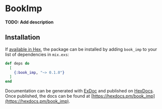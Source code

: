 # BookImp

**TODO: Add description**

## Installation

If [available in Hex](https://hex.pm/docs/publish), the package can be installed
by adding `book_imp` to your list of dependencies in `mix.exs`:

```elixir
def deps do
  [
    {:book_imp, "~> 0.1.0"}
  ]
end
```

Documentation can be generated with [ExDoc](https://github.com/elixir-lang/ex_doc)
and published on [HexDocs](https://hexdocs.pm). Once published, the docs can
be found at [https://hexdocs.pm/book_imp](https://hexdocs.pm/book_imp).

